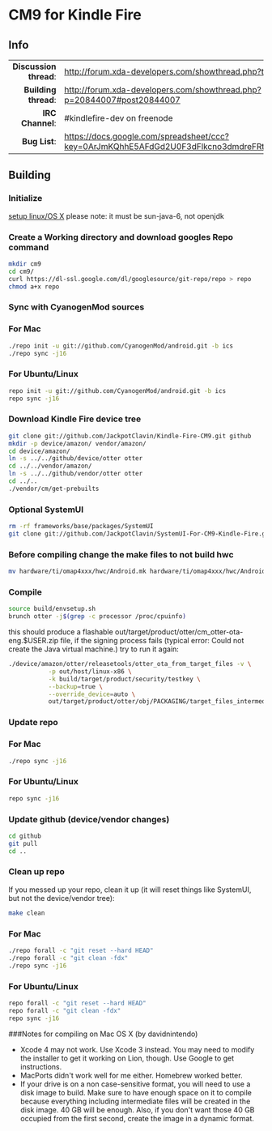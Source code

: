 # CM9 for Kindle Fire

## Info

|||
|-----------------------------------:|:--------------------------|
|**Discussion thread**: | http://forum.xda-developers.com/showthread.php?t=1411895
|**Building thread**:   | http://forum.xda-developers.com/showthread.php?p=20844007#post20844007
|**IRC Channel**:   	| #kindlefire-dev on freenode
|**Bug List**:	    	| https://docs.google.com/spreadsheet/ccc?key=0ArJmKQhhE5AFdGd2U0F3dFlkcno3dmdreFRtWUUtYVE#gid=0


## Building 

### Initialize
[setup linux/OS X](http://source.android.com/source/initializing.html) please note: it must be sun-java-6, not openjdk

### Create a Working directory and download googles Repo command

```bash
mkdir cm9
cd cm9/
curl https://dl-ssl.google.com/dl/googlesource/git-repo/repo > repo
chmod a+x repo
```

### Sync with CyanogenMod sources

### For Mac
```bash
./repo init -u git://github.com/CyanogenMod/android.git -b ics
./repo sync -j16
```
### For Ubuntu/Linux
```bash
repo init -u git://github.com/CyanogenMod/android.git -b ics
repo sync -j16
```

### Download Kindle Fire device tree

```bash
git clone git://github.com/JackpotClavin/Kindle-Fire-CM9.git github
mkdir -p device/amazon/ vendor/amazon/
cd device/amazon/
ln -s ../../github/device/otter otter
cd ../../vendor/amazon/
ln -s ../../github/vendor/otter otter
cd ../..
./vendor/cm/get-prebuilts
```

### Optional SystemUI

```bash
rm -rf frameworks/base/packages/SystemUI
git clone git://github.com/JackpotClavin/SystemUI-For-CM9-Kindle-Fire.git frameworks/base/packages/SystemUI/SystemUI
```

### Before compiling change the make files to not build hwc

```bash
mv hardware/ti/omap4xxx/hwc/Android.mk hardware/ti/omap4xxx/hwc/Android.mk.bak
```

### Compile

```bash
source build/envsetup.sh
brunch otter -j$(grep -c processor /proc/cpuinfo)
```

this should produce a flashable out/target/product/otter/cm_otter-ota-eng.$USER.zip file, if the signing process fails (typical error: Could not create the Java virtual machine.) try to run it again:

```bash
./device/amazon/otter/releasetools/otter_ota_from_target_files -v \
           -p out/host/linux-x86 \
           -k build/target/product/security/testkey \
           --backup=true \
           --override_device=auto \
           out/target/product/otter/obj/PACKAGING/target_files_intermediates/cm_otter-target_files-eng.$USER.zip out/target/product/otter/cm_otter-ota-eng.$USER.zip
```

### Update repo

### For Mac
```bash
./repo sync -j16
```
### For Ubuntu/Linux
```bash
repo sync -j16
```

### Update github (device/vendor changes)
```bash
cd github
git pull
cd ..
```

### Clean up repo

If you messed up your repo, clean it up (it will reset things like SystemUI, but not the device/vendor tree):

```bash
make clean
```

### For Mac
```bash
./repo forall -c "git reset --hard HEAD"
./repo forall -c "git clean -fdx"
./repo sync -j16
```

### For Ubuntu/Linux
```bash
repo forall -c "git reset --hard HEAD"
repo forall -c "git clean -fdx"
repo sync -j16
```

###Notes for compiling on Mac OS X (by davidnintendo)
* Xcode 4 may not work. Use Xcode 3 instead. You may need to modify the installer to get it working on Lion, though. Use Google to get instructions. 
* MacPorts didn't work well for me either. Homebrew worked better. 
* If your drive is on a non case-sensitive format, you will need to use a disk image to build. Make sure to have enough space on it to compile because everything including intermediate files will be created in the disk image. 40 GB will be enough. Also, if you don't want those 40 GB occupied from the first second, create the image in a dynamic format.
